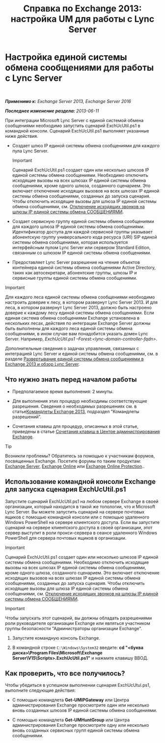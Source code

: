 ﻿---
title: 'Справка по Exchange 2013: настройка UM для работы с Lync Server'
TOCTitle: Настройка единой системы обмена сообщениями для работы с Lync Server
ms:assetid: 29bdddbf-75d5-4c92-988e-c8506ecc7a1c
ms:mtpsurl: https://technet.microsoft.com/ru-ru/library/JJ966276(v=EXCHG.150)
ms:contentKeyID: 52061214
ms.date: 04/30/2018
mtps_version: v=EXCHG.150
ms.translationtype: HT
---

# Настройка единой системы обмена сообщениями для работы с Lync Server

 

_**Применимо к:** Exchange Server 2013, Exchange Server 2016_

_**Последнее изменение раздела:** 2013-06-11_

При интеграции Microsoft Lync Server с единой системой обмена сообщениями необходимо запустить сценарий ExchUcUtil.ps1 в командной консоли. Сценарий ExchUcUtil.ps1 выполняет указанные ниже действия.

  - Создает шлюз IP единой системы обмена сообщениями для каждого пула Lync Server.
    
    > [!IMPORTANT]  
    > Сценарий ExchUcUtil.ps1 создает один или несколько шлюзов IP единой системы обмена сообщениями. Необходимо отключить исходящие вызовы на всех шлюзах IP единой системы обмена сообщениями, кроме одного шлюза, созданного сценарием. Это включает отключение исходящих вызовов на всех шлюзах IP единой системы обмена сообщениями, созданных до запуска сценария. Чтобы отключить исходящие вызовы для шлюза IP единой системы обмена сообщениями, см. <a href="disable-outgoing-calls-on-um-ip-gateways-exchange-2013-help.md">Отключение исходящих звонков на шлюзы IP единой системы обмена СООБЩЕНИЯМИ</a>.


  - Создает сервисную группу единой системы обмена сообщениями для каждого шлюза IP единой системы обмена сообщениями. Идентификатор доступа для каждой сервисной группы указывает абонентскую группу универсального кода ресурса (URI) SIP единой системы обмена сообщениями, которая используется интерфейсным пулом Lync Server или сервером Standard Edition, связанным со шлюзом IP единой системы обмена сообщениями.

  - Предоставляет Lync Server разрешение на чтение объектов контейнера единой системы обмена сообщениями Active Directory, таких как автосекретари, абонентские группы, шлюзы IP и сервисные группы единой системы обмена сообщениями.

> [!IMPORTANT]  
> Для каждого леса единой системы обмена сообщениями необходимо настроить доверие к лесу, в котором развернут Lync Server 2013. И для леса, в котором развернут Lync Server 2013, должно быть настроено доверие к каждому лесу единой системы обмена сообщениями. Если единая система обмена сообщениями Exchange установлена в нескольких лесах, действия по интеграции Exchange Server должны быть выполнены для каждого леса единой системы обмена сообщениями, в ином случае вам понадобится указать домен Lync Server. Например, <em>ExchUcUtil.ps1 –Forest:&lt;lync-domain-controller-fqdn&gt;</em>.


Дополнительные сведения о задачах управления, связанных с интеграцией Lync Server и единой системы обмена сообщениями, см. в разделе [Развертывание единой системы обмена сообщениями в Exchange 2013 и обзор Lync Server](deploying-exchange-2013-um-and-lync-server-overview-exchange-2013-help.md).

## Что нужно знать перед началом работы

  - Предполагаемое время выполнения: 2 минуты.

  - Для выполнения этих процедур необходимы соответствующие разрешения. Сведения о необходимых разрешениях см. в статье[Командлеты Exchange 2013](https://technet.microsoft.com/ru-ru/library/bb124413\(v=exchg.150\)), подраздел "Командлеты разрешений”.

  - Сочетания клавиш для процедур, описанных в этой статье, приведены в статье [Сочетания клавиш в Центре администрирования Exchange](keyboard-shortcuts-in-the-exchange-admin-center-exchange-online-protection-help.md).

> [!TIP]  
> Возникли проблемы? Обратитесь за помощью к участникам форумов, посвященных Exchange. Посетите форумы по таким продуктам: <a href="https://go.microsoft.com/fwlink/p/?linkid=60612">Exchange Server</a>, <a href="https://go.microsoft.com/fwlink/p/?linkid=267542">Exchange Online</a> или <a href="https://go.microsoft.com/fwlink/p/?linkid=285351">Exchange Online Protection</a>..


## Использование командной консоли Exchange для запуска сценария ExchUcUtil.ps1

Запустите сценарий ExchUcUtil.ps1 на любом сервере Exchange в своей организации, который находится в такой же топологии, что и Microsoft Lync Server. Вы можете запустить сценарий на сервере почтовых ящиков с помощью командной консоли или с помощью удаленного Windows PowerShell на сервере клиентского доступа. Если вы запустите сценарий на сервере клиентского доступа в своей организации, этот сервер выступит в роли прокси-сервера в сеансе удаленного Windows PowerShell для сервера почтовых ящиков в организации.

> [!IMPORTANT]  
> Сценарий ExchUcUtil.ps1 создает один или несколько шлюзов IP единой системы обмена сообщениями. Необходимо отключить исходящие вызовы на всех шлюзах IP единой системы обмена сообщениями, кроме одного шлюза, созданного сценарием. Это включает отключение исходящих вызовов на всех шлюзах IP единой системы обмена сообщениями, созданных до запуска сценария. Чтобы отключить исходящие вызовы для шлюза IP единой системы обмена сообщениями, см. <a href="disable-outgoing-calls-on-um-ip-gateways-exchange-2013-help.md">Отключение исходящих звонков на шлюзы IP единой системы обмена СООБЩЕНИЯМИ</a>.


> [!IMPORTANT]  
> Чтобы запускать этот сценарий, вы должны обладать разрешениями роли руководителя организации Exchange или являться участником группы безопасности &quot;Администраторы организации Exchange&quot;.


1.  Запустите командную консоль Exchange.

2.  В командной строке `C:\Windows\System32` введите: **cd "\<буква диска\>\\Program Files\\Microsoft\\Exchange Server\\V15\\Scripts\>.ExchUcUtil.ps1"** и нажмите клавишу ВВОД.

## Как проверить, что все получилось?

Чтобы убедиться в успешном выполнении сценария ExchUcUtul.ps1, выполните следующие действия:

  - С помощью командлета **Get-UMIPGateway** или Центра администрирования Exchange просмотрите один или несколько вновь созданных шлюзов IP единой системы обмена сообщениями.

  - С помощью командлета **Get-UMHuntGroup** или Центра администрирования Exchange просмотрите одну или несколько вновь созданных сервисных групп единой системы обмена сообщениями.

